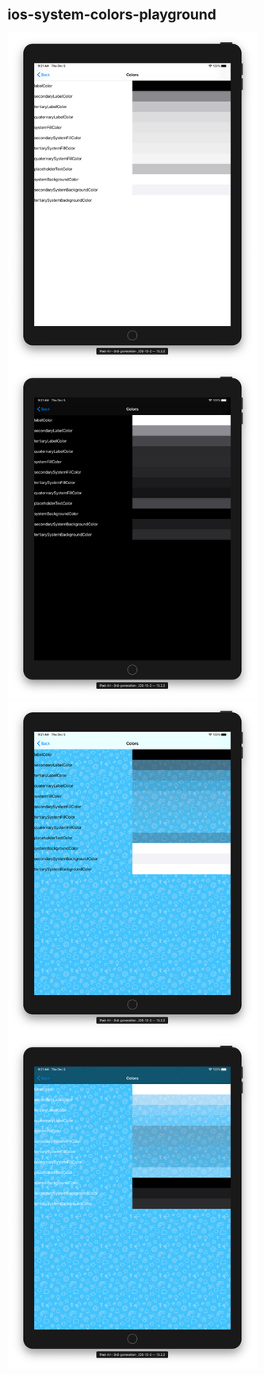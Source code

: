 # ios-system-colors-playground

![](https://github.com/karolszafranski/ios-system-colors-playground/blob/master/screenshoots/Screen%20Shot%202019-12-05%20at%2009.21.12.png?raw=true)
![](https://github.com/karolszafranski/ios-system-colors-playground/blob/master/screenshoots/Screen%20Shot%202019-12-05%20at%2009.21.16.png?raw=true)
![](https://github.com/karolszafranski/ios-system-colors-playground/blob/master/screenshoots/Screen%20Shot%202019-12-05%20at%2009.21.37.png?raw=true)
![](https://github.com/karolszafranski/ios-system-colors-playground/blob/master/screenshoots/Screen%20Shot%202019-12-05%20at%2009.21.41.png?raw=true)
